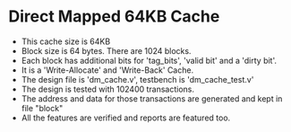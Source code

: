 # Direct Mapped 64KB Cache
* This cache size is 64KB
* Block size is 64 bytes. There are 1024 blocks.
* Each block has additional bits for 'tag_bits', 'valid bit' and a 'dirty bit'.
* It is a 'Write-Allocate' and 'Write-Back' Cache.
* The design file is 'dm_cache.v', testbench is 'dm_cache_test.v'
* The design is tested with 102400 transactions.
* The address and data for those transactions are generated and kept in file "block"
* All the features are verified and reports are featured too.

